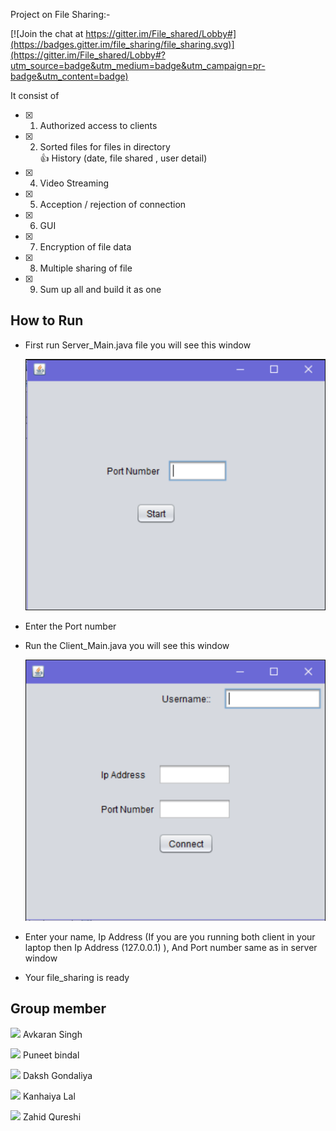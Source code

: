 Project on File Sharing:-

[![Join the chat at https://gitter.im/File_shared/Lobby#](https://badges.gitter.im/file_sharing/file_sharing.svg)](https://gitter.im/File_shared/Lobby#?utm_source=badge&utm_medium=badge&utm_campaign=pr-badge&utm_content=badge)

It consist of
- [x] 1. Authorized access to clients
- [x] 2. Sorted files for files in directory<br/>:thumbsup: History (date, file shared , user detail)
- [x] 4. Video Streaming
- [x] 5. Acception / rejection of connection
- [x] 6. GUI
- [x] 7. Encryption of file data
- [x] 8. Multiple sharing of file
- [x] 9. Sum up all and build it as one

## How to Run
-   First run Server_Main.java file you will see this window

    ![alt text](servermain.PNG)
    
    
-   Enter the Port number
-   Run the Client_Main.java you will see this window

    ![alt text](clientmain.PNG)
    

-   Enter your name, Ip Address (If you are you running both client in your laptop then Ip Address (127.0.0.1) ), And Port number same as in server window
-   Your file_sharing is ready 


## Group member
[<img src="https://upload.wikimedia.org/wikipedia/commons/9/91/Octicons-mark-github.svg" width="20" padding="10">](https://github.com/avsingh999) Avkaran Singh

[<img src="https://upload.wikimedia.org/wikipedia/commons/9/91/Octicons-mark-github.svg" width="20" padding="10">](https://github.com/rockstar777) Puneet bindal

[<img src="https://upload.wikimedia.org/wikipedia/commons/9/91/Octicons-mark-github.svg" width="20" padding="10">](https://github.com/DakshGondaliya) Daksh Gondaliya

[<img src="https://upload.wikimedia.org/wikipedia/commons/9/91/Octicons-mark-github.svg" width="20" padding="10">](https://github.com/lalkanhaiya) Kanhaiya Lal

<img src="https://upload.wikimedia.org/wikipedia/commons/9/91/Octicons-mark-github.svg" width="20" padding="10"> Zahid Qureshi
